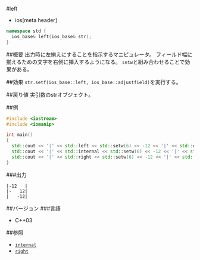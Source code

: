 #left
* ios[meta header]

```cpp
namespace std {
  ios_base& left(ios_base& str);
}
```

##概要
出力時に左揃えにすることを指示するマニピュレータ。
フィールド幅に揃えるための文字を右側に挿入するようになる。
`setw`と組み合わせることで効果がある。

##効果
`str.setf(ios_base::left, ios_base::adjustfield)`を実行する。

##戻り値
実引数のstrオブジェクト。

##例
```cpp
#include <iostream>
#include <iomanip>

int main()
{
  std::cout << '|' << std::left << std::setw(6) << -12 << '|' << std::endl;
  std::cout << '|' << std::internal << std::setw(6) << -12 << '|' << std::endl;
  std::cout << '|' << std::right << std::setw(6) << -12 << '|' << std::endl;
}
```

###出力
```
|-12   |
|-   12|
|   -12|
```

##バージョン
###言語
- C++03

##参照
- [`internal`](./internal.md)
- [`right`](./right.md)
